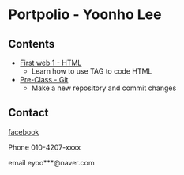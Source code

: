 Portpolio - Yoonho Lee
====================
Contents
------
* [First web 1 - HTML](https://github.com/eyoonho54/first-web1)
  * Learn how to use TAG to code HTML
* [Pre-Class - Git](https://github.com/eyoonho54/portfolio)
  * Make a new repository and commit changes

Contact 
--------    
[facebook](https://www.facebook.com/profile.php?id=100003198673519)

Phone 010-4207-xxxx
   
email eyoo***@naver.com
